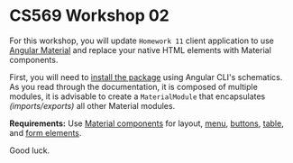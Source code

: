 # CS569 Workshop 02
For this workshop, you will update `Homework 11` client application to use [Angular Material](https://material.angular.io/) and replace your native HTML elements with Material components.  
  
First, you will need to [install the package](https://material.angular.io/guide/getting-started) using Angular CLI's schematics. As you read through the documentation, it is composed of multiple modules, it is advisable to create a `MaterialModule` that encapsulates *(imports/exports)* all other Material modules.  
  
**Requirements:** Use [Material components](https://material.angular.io/components/categories) for layout, [menu](https://material.angular.io/components/menu/overview), [buttons](https://material.angular.io/components/button/overview), [table](https://material.angular.io/components/table/overview), and [form elements](https://material.angular.io/components/input/overview).  
  
Good luck.
